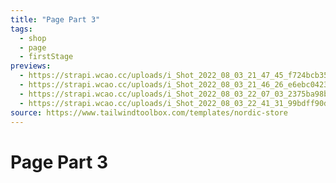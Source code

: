 ```yaml
---
title: "Page Part 3"
tags:
  - shop
  - page
  - firstStage
previews:
  - https://strapi.wcao.cc/uploads/i_Shot_2022_08_03_21_47_45_f724bcb35f.png
  - https://strapi.wcao.cc/uploads/i_Shot_2022_08_03_21_46_26_e6ebc0423c.png
  - https://strapi.wcao.cc/uploads/i_Shot_2022_08_03_22_07_03_2375ba98bd.png
  - https://strapi.wcao.cc/uploads/i_Shot_2022_08_03_22_41_31_99bdff90d3.png
source: https://www.tailwindtoolbox.com/templates/nordic-store
---
```


# Page Part 3
